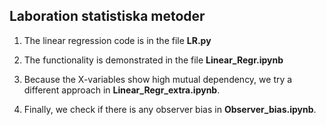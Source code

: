 ## Laboration statistiska metoder

1. The linear regression code is in the file __LR.py__

2. The functionality is demonstrated in the file __Linear_Regr.ipynb__

3. Because the X-variables show high mutual dependency, we try a different approach in __Linear_Regr_extra.ipynb__.

4. Finally, we check if there is any observer bias in __Observer_bias.ipynb__.
